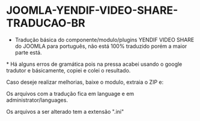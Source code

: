 # JOOMLA-YENDIF-VIDEO-SHARE-TRADUCAO-BR

* Tradução básica do componente/modulo/plugins YENDIF VIDEO SHARE do JOOMLA para português, não está 100% traduzido porém a maior parte está.

<p>* Há alguns erros de gramática pois na pressa acabei usando o google tradutor e básicamente, copiei e colei o resultado.</p>

<p> Caso deseje realizar melhorias, baixe o modulo, extraia o ZIP e:</p>
<p> Os arquivos com a tradução fica em language e em administrator/languages.</p>
<p> Os arquivos a ser alterado tem a extensão ".ini"</p>
